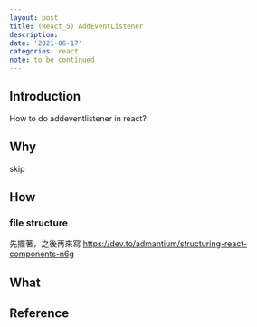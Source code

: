 ```yaml
---
layout: post
title: (React_5) AddEventListener
description:
date: '2021-06-17'
categories: react
note: to be continued
---
```


## Introduction
How to do addeventlistener in react?

## Why
skip

## How

### file structure
先擺著，之後再來寫
https://dev.to/admantium/structuring-react-components-n6g

## What

## Reference
